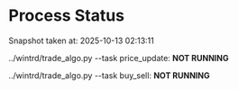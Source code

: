 # Process Status

Snapshot taken at: 2025-10-13 02:13:11

../wintrd/trade_algo.py --task price_update: **NOT RUNNING**

../wintrd/trade_algo.py --task buy_sell: **NOT RUNNING**

